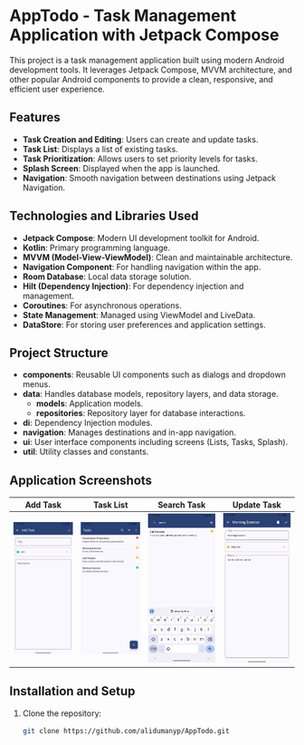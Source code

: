 # AppTodo - Task Management Application with Jetpack Compose

This project is a task management application built using modern Android development tools. It leverages Jetpack Compose, MVVM architecture, and other popular Android components to provide a clean, responsive, and efficient user experience.

## Features
- **Task Creation and Editing**: Users can create and update tasks.
- **Task List**: Displays a list of existing tasks.
- **Task Prioritization**: Allows users to set priority levels for tasks.
- **Splash Screen**: Displayed when the app is launched.
- **Navigation**: Smooth navigation between destinations using Jetpack Navigation.

## Technologies and Libraries Used
- **Jetpack Compose**: Modern UI development toolkit for Android.
- **Kotlin**: Primary programming language.
- **MVVM (Model-View-ViewModel)**: Clean and maintainable architecture.
- **Navigation Component**: For handling navigation within the app.
- **Room Database**: Local data storage solution.
- **Hilt (Dependency Injection)**: For dependency injection and management.
- **Coroutines**: For asynchronous operations.
- **State Management**: Managed using ViewModel and LiveData.
- **DataStore**: For storing user preferences and application settings.

## Project Structure

- **components**: Reusable UI components such as dialogs and dropdown menus.
- **data**: Handles database models, repository layers, and data storage.
  - **models**: Application models.
  - **repositories**: Repository layer for database interactions.
- **di**: Dependency Injection modules.
- **navigation**: Manages destinations and in-app navigation.
- **ui**: User interface components including screens (Lists, Tasks, Splash).
- **util**: Utility classes and constants.

## Application Screenshots

| Add Task | Task List | Search Task | Update Task |
| --- | --- | --- | --- |
| ![Add Task](screenshots/adding_task_ss.png) | ![Task List](screenshots/list_ss.png) | ![Search Task](screenshots/search_ss.png) | ![Update Task](screenshots/update_task_ss.png) |

## Installation and Setup

1. Clone the repository:
   ```bash
   git clone https://github.com/alidumanyp/AppTodo.git
